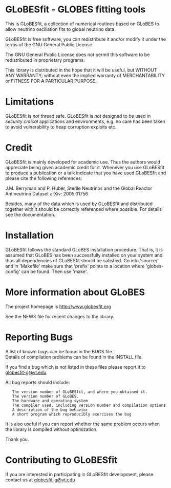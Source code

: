 GLoBESfit - GLOBES fitting tools
===================================================

This is GLoBESfit, a collection of numerical routines based on GLoBES
to allow neutrino oscillation fits to global neutrino data.

GLoBESfit is free software, you can redistribute it and/or modify it
under the terms of the GNU General Public License.

The GNU General Public License does not permit this software to be
redistributed in proprietary programs.

This library is distributed in the hope that it will be useful, but
WITHOUT ANY WARRANTY; without even the implied warranty of
MERCHANTABILITY or FITNESS FOR A PARTICULAR PURPOSE.

Limitations
===========

GLoBESfit is *not* thread safe.
GLoBESfit is *not* designed to be used in *security critical* applications 
and environments, e.g. no care has been taken to avoid vulnerability
to heap corruption exploits etc.

Credit
======

GLoBESfit is mainly developed for academic use. Thus the authors would
appreciate being given academic credit for it. Whenever you use
GLoBESfit to produce a publication or a talk indicate that you have
used GLoBESfit and please cite the following references:

J.M. Berryman and P. Huber, Sterile Neutrinos and the Global Reactor
Antineutrino Dataset
arXiv: 2005.01756

Besides, many of the data which is used by GLoBESfit and distributed together
with it should be correctly referenced where possible. For details see the
documentation.

Installation
============

GLoBESfit follows the standard GLoBES installation procedure. That is,
it is assumed that GLoBES has been successfully installed on your
system and thus all dependencies of GLoBESfit should be satisfied. Go
into 'source/' and in 'Makefile' make sure that 'prefix' points to a
location where 'globes-config' can be found. Then use 'make'.

More information about GLoBES
=============================

The project homepage is http://www.globesfit.org

See the NEWS file for recent changes to the library.

Reporting Bugs
==============

A list of known bugs can be found in the BUGS file.  
Details of compilation problems can be found in the INSTALL file.

If you find a bug which is not listed in these files please report it
to <globesfit-g@vt.edu>.

All bug reports should include:

       The version number of GLoBESfit, and where you obtained it.
       The version number of GLoBES.	   
       The hardware and operating system
       The compiler used, including version number and compilation options
       A description of the bug behavior
       A short program which reproducibly exercises the bug

It is also useful if you can report whether the same problem occurs
when the library is compiled without optimization.

Thank you.

Contributing to GLoBESfit
=========================

If you are interested in participating in GLoBESfit development, please contact
us at <globesfit-g@vt.edu>